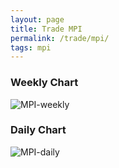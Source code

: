 ```yaml
---
layout: page
title: Trade MPI
permalink: /trade/mpi/
tags: mpi
---
```


### Weekly Chart
![MPI-weekly](http://www.marketwatch.com/kaavio.Webhost/charts/big.chart?nosettings=1&symb=MPI&uf=0&type=4&size=3&sid=10332705&style=1013&freq=2&time=12&ma=5&maval=50,200&lf=4&lf2=0&lf3=0&height=510&width=720&mocktick=1)

### Daily Chart
![MPI-daily](http://www.marketwatch.com/kaavio.Webhost/charts/big.chart?nosettings=1&symb=MPI&uf=7168&type=4&size=3&sid=10332705&style=1013&freq=1&time=8&ma=6&maval=20,50,200&lf=4&lf2=0&lf3=0&height=510&width=720&mocktick=1)
